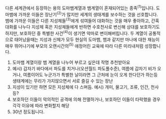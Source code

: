 다른 세계관에서 등장하는 용의 도마뱀계열과 뱀계열이 혼재되어있는 종족<sup>(1)</sup>입니다.
도마뱀에 가까운 이들은 장난기<sup>(2)</sup>가 많지만 세계의 생태계를 보수하는 것을 선호합니다.
뱀에 가까운 이들은 다른 지성체들<sup>(3)</sup>에게 섞여들어 대화하는 것을 매우 좋아하고, 간혹 대화를 나누다 지성체 혹은 지성체들에게 반하면 수호천사로 변신해 상대를 보호하기도 하지만, 보호하던 중 특별한 사건<sup>(4)</sup>이 생기면 악마로 변이해버립니다.
두 계열이 공통적으로 태어났을때는 지성과 신체가 모두 현실의 도마뱀, 뱀과 같지만 마나에 대한 재능이 매우 뛰어나기에 부모의 오랜시간의<sup>(5)</sup> 애정어린 교육에 따라 다른 미리내처럼 성장합니다.

1) 도마뱀 계열이랑 뱀 계열을 나누어 부르고 싶은데 작명 추천받아요
2) 예시) 갑자기 바다에서 파도를 치거나(오션월드 파도풀수준), 여름에 갑자기 비가 오거나, 여름이어도 누군가가 특별한 날이라면 그 근처에 눈이 오게 한다던가 하는등 생태계에는 무리가 가지않으면서 서로 즐길 수 있는 장난
3) 지성이 있기만 하면 모든 지성체에 다 스며듬. 예시) 개미, 물고기, 조류, 인간, 천사 등?
4) 보호하던 이들이 악의적인 공격에 의해 전멸하거나, 보호하던 이들이 타락했을 경우 각각 이유에 따라 변화할지 해당 
5) 30년 정도됩니다.
